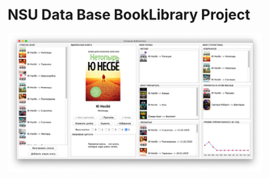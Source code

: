 # NSU Data Base BookLibrary Project
![Image alt](https://github.com/beryanow/data_base_booklibrary_project/blob/master/img/BookLibraryWindow.png)

